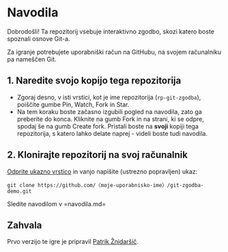 # Navodila

Dobrodošli! Ta repozitorij vsebuje interaktivno zgodbo, skozi katero boste spoznali osnove Git-a.

Za igranje potrebujete uporabniški račun na GitHubu, na svojem računalniku pa nameščen Git.

## 1. Naredite svojo kopijo tega repozitorija

- Zgoraj desno, v isti vrstici, kot je ime repozitorija (`rp-git-zgodba`), poiščite gumbe Pin, Watch, Fork in Star.
- Na tem koraku boste začasno izgubili pogled na navodila, zato ga preberite do konca.
  Kliknite na gumb Fork in na strani, ki se odpre, spodaj še na gumb Create fork.
  Pristali boste na **svoji** kopiji tega repozitorija, s katero lahko delate naprej - videli boste tudi navodila.

## 2. Klonirajte repozitorij na svoj računalnik

[Odprite ukazno vrstico](TODO) in vanjo napišite (ustrezno popravljen) ukaz:

```
git clone https://github.com/〈moje-uporabnisko-ime〉/git-zgodba-demo.git
```

Sledite navodilom v =navodila.md=

## Zahvala

Prvo verzijo te igre je pripravil [Patrik Žnidaršič](https://github.com/k3ap).
